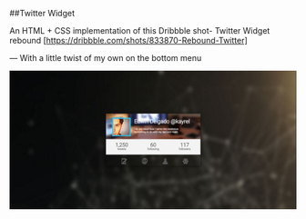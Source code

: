 ##Twitter Widget

An HTML + CSS implementation of this Dribbble shot- Twitter Widget rebound [https://dribbble.com/shots/833870-Rebound-Twitter]

— With a little twist of my own on the bottom menu


![screenshot](screenshot.png)

 
